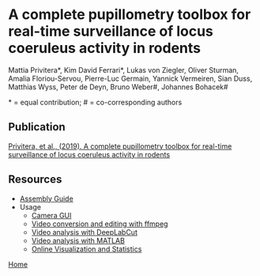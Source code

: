 # A complete pupillometry toolbox for real-time surveillance of locus coeruleus activity in rodents

Mattia Privitera\*, Kim David Ferrari\*, Lukas von Ziegler, Oliver Sturman, Amalia Floriou-Servou, Pierre-Luc Germain, Yannick Vermeiren, Sian Duss, Matthias Wyss, Peter de Deyn, Bruno Weber\#, Johannes Bohacek\#

\* = equal contribution; \# = co-corresponding authors

## Publication

[Privitera, et al., (2019). A complete pupillometry toolbox for real-time surveillance of locus coeruleus activity in rodents](Link)


## Resources

- [Assembly Guide](/ASSEMBLY.md)
- Usage
  - [Camera GUI](CAMGUI.md)
  - [Video conversion and editing with ffmpeg](FFMPEG.md)
  - [Video analysis with DeepLabCut](DEEPLABCUT.md)
  - [Video analysis with MATLAB](MATLAB.md)
  - [Online Visualization and Statistics](APP.md)

[Home](./index.html)
